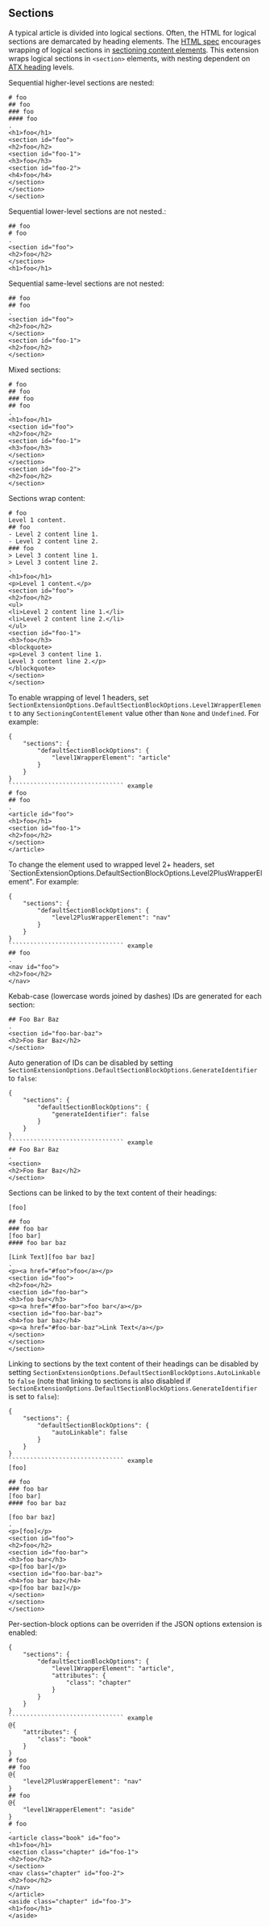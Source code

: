 ﻿## Sections
A typical article is divided into logical sections. Often, the HTML for logical sections are demarcated by heading elements.
The [HTML spec](https://html.spec.whatwg.org/multipage/sections.html#headings-and-sections) encourages wrapping of 
logical sections in [sectioning content elements](https://html.spec.whatwg.org/multipage/dom.html#sectioning-content-2).
This extension wraps logical sections in `<section>` elements, with nesting dependent on [ATX heading](https://spec.commonmark.org/0.28/#atx-headings)
levels.

Sequential higher-level sections are nested:

```````````````````````````````` example
# foo
## foo
### foo
#### foo
.
<h1>foo</h1>
<section id="foo">
<h2>foo</h2>
<section id="foo-1">
<h3>foo</h3>
<section id="foo-2">
<h4>foo</h4>
</section>
</section>
</section>
````````````````````````````````

Sequential lower-level sections are not nested.:

```````````````````````````````` example
## foo
# foo
.
<section id="foo">
<h2>foo</h2>
</section>
<h1>foo</h1>
````````````````````````````````

Sequential same-level sections are not nested:

```````````````````````````````` example
## foo
## foo
.
<section id="foo">
<h2>foo</h2>
</section>
<section id="foo-1">
<h2>foo</h2>
</section>
````````````````````````````````

Mixed sections:

```````````````````````````````` example
# foo
## foo
### foo
## foo
.
<h1>foo</h1>
<section id="foo">
<h2>foo</h2>
<section id="foo-1">
<h3>foo</h3>
</section>
</section>
<section id="foo-2">
<h2>foo</h2>
</section>
````````````````````````````````

Sections wrap content:

```````````````````````````````` example
# foo
Level 1 content.
## foo
- Level 2 content line 1.
- Level 2 content line 2.
### foo
> Level 3 content line 1.
> Level 3 content line 2.
.
<h1>foo</h1>
<p>Level 1 content.</p>
<section id="foo">
<h2>foo</h2>
<ul>
<li>Level 2 content line 1.</li>
<li>Level 2 content line 2.</li>
</ul>
<section id="foo-1">
<h3>foo</h3>
<blockquote>
<p>Level 3 content line 1.
Level 3 content line 2.</p>
</blockquote>
</section>
</section>
````````````````````````````````

To enable wrapping of level 1 headers, set `SectionExtensionOptions.DefaultSectionBlockOptions.Level1WrapperElement` to any `SectioningContentElement` value other than `None` and `Undefined`. For example:

```````````````````````````````` options
{
    "sections": {
        "defaultSectionBlockOptions": {
            "level1WrapperElement": "article"
        }
    }
}
```````````````````````````````` example
# foo
## foo
.
<article id="foo">
<h1>foo</h1>
<section id="foo-1">
<h2>foo</h2>
</section>
</article>
````````````````````````````````

To change the element used to wrapped level 2+ headers, set `SectionExtensionOptions.DefaultSectionBlockOptions.Level2PlusWrapperElement". For example:

```````````````````````````````` options
{
    "sections": {
        "defaultSectionBlockOptions": {
            "level2PlusWrapperElement": "nav"
        }
    }
}
```````````````````````````````` example
## foo
.
<nav id="foo">
<h2>foo</h2>
</nav>
````````````````````````````````

Kebab-case (lowercase words joined by dashes) IDs are generated for each section:

```````````````````````````````` example
## Foo Bar Baz
.
<section id="foo-bar-baz">
<h2>Foo Bar Baz</h2>
</section>
````````````````````````````````

Auto generation of IDs can be disabled by setting `SectionExtensionOptions.DefaultSectionBlockOptions.GenerateIdentifier` to `false`:

```````````````````````````````` options
{
    "sections": {
        "defaultSectionBlockOptions": {
            "generateIdentifier": false
        }
    }
}
```````````````````````````````` example
## Foo Bar Baz
.
<section>
<h2>Foo Bar Baz</h2>
</section>
````````````````````````````````

Sections can be linked to by the text content of their headings:

```````````````````````````````` example
[foo]

## foo
### foo bar
[foo bar]
#### foo bar baz

[Link Text][foo bar baz]
.
<p><a href="#foo">foo</a></p>
<section id="foo">
<h2>foo</h2>
<section id="foo-bar">
<h3>foo bar</h3>
<p><a href="#foo-bar">foo bar</a></p>
<section id="foo-bar-baz">
<h4>foo bar baz</h4>
<p><a href="#foo-bar-baz">Link Text</a></p>
</section>
</section>
</section>
````````````````````````````````

Linking to sections by the text content of their headings can be disabled by setting `SectionExtensionOptions.DefaultSectionBlockOptions.AutoLinkable` to `false` (note 
that linking to sections is also disabled if `SectionExtensionOptions.DefaultSectionBlockOptions.GenerateIdentifier` is set to `false`):

```````````````````````````````` options
{
    "sections": {
        "defaultSectionBlockOptions": {
            "autoLinkable": false
        }
    }
}
```````````````````````````````` example
[foo]

## foo
### foo bar
[foo bar]
#### foo bar baz

[foo bar baz]
.
<p>[foo]</p>
<section id="foo">
<h2>foo</h2>
<section id="foo-bar">
<h3>foo bar</h3>
<p>[foo bar]</p>
<section id="foo-bar-baz">
<h4>foo bar baz</h4>
<p>[foo bar baz]</p>
</section>
</section>
</section>
````````````````````````````````

Per-section-block options can be overriden if the JSON options extension is enabled:

```````````````````````````````` options
{
    "sections": {
        "defaultSectionBlockOptions": {
            "level1WrapperElement": "article",
            "attributes": {
                "class": "chapter"
            }
        }
    }
}
```````````````````````````````` example
@{
    "attributes": {
        "class": "book"
    }
}
# foo
## foo
@{
    "level2PlusWrapperElement": "nav"
}
## foo
@{
    "level1WrapperElement": "aside"
}
# foo
.
<article class="book" id="foo">
<h1>foo</h1>
<section class="chapter" id="foo-1">
<h2>foo</h2>
</section>
<nav class="chapter" id="foo-2">
<h2>foo</h2>
</nav>
</article>
<aside class="chapter" id="foo-3">
<h1>foo</h1>
</aside>
````````````````````````````````